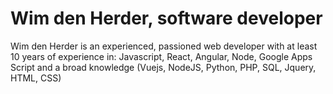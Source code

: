 # Wim den Herder, software developer

Wim den Herder is an experienced, passioned web developer with at least 10 years of experience in: Javascript, React, Angular, Node, Google Apps Script and a broad knowledge (Vuejs, NodeJS, Python, PHP, SQL, Jquery, HTML, CSS)
